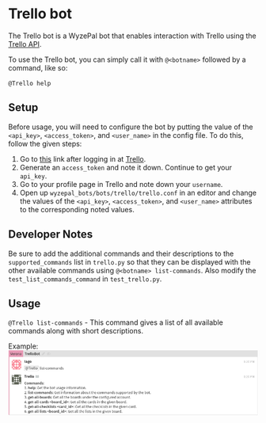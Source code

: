 # Trello bot

The Trello bot is a WyzePal bot that enables interaction with Trello using the
[Trello API](https://developers.trello.com).

To use the Trello bot, you can simply call it with `@<botname>` followed
by a command, like so:

```
@Trello help
```

## Setup

Before usage, you will need to configure the bot by putting the value of the `<api_key>`,
`<access_token>`, and `<user_name>` in the config file.
To do this, follow the given steps:

1. Go to [this]( https://trello.com/app-key) link after logging in at
[Trello]( https://trello.com/).
2. Generate an `access_token` and note it down. Continue to get your
`api_key`.
3. Go to your profile page in Trello and note down your `username`.
4. Open up `wyzepal_bots/bots/trello/trello.conf` in an editor and
change the values of the `<api_key>`, `<access_token>`, and `<user_name>`
attributes to the corresponding noted values.

## Developer Notes

Be sure to add the additional commands and their descriptions to the `supported_commands`
list in `trello.py` so that they can be displayed with the other available commands using
`@<botname> list-commands`. Also modify the `test_list_commands_command` in
`test_trello.py`.

## Usage

`@Trello list-commands` - This command gives a list of all available commands along with
short descriptions.

Example:
![](assets/list_commands.png)
